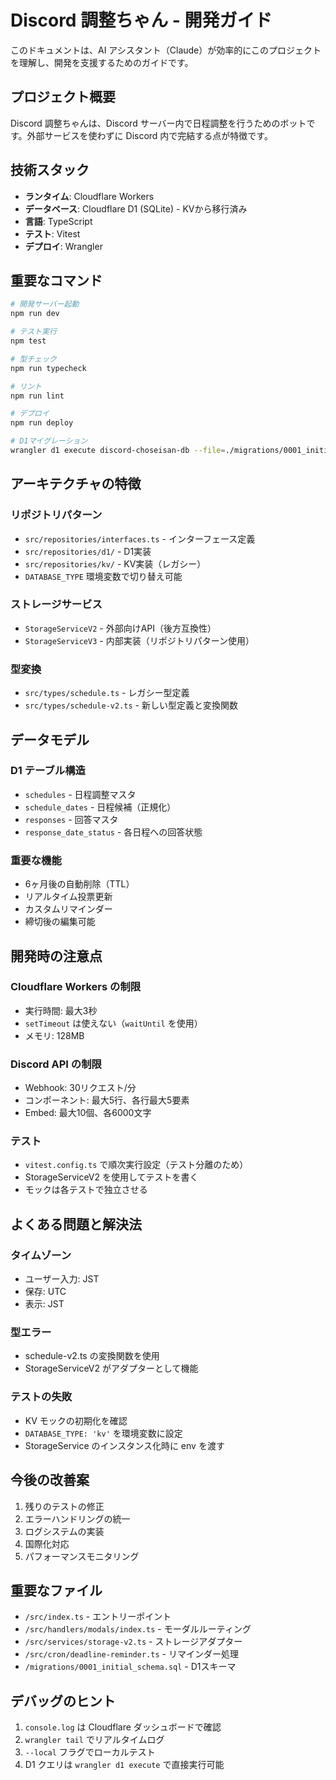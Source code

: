 # Discord 調整ちゃん - 開発ガイド

このドキュメントは、AI アシスタント（Claude）が効率的にこのプロジェクトを理解し、開発を支援するためのガイドです。

## プロジェクト概要

Discord 調整ちゃんは、Discord サーバー内で日程調整を行うためのボットです。外部サービスを使わずに Discord 内で完結する点が特徴です。

## 技術スタック

- **ランタイム**: Cloudflare Workers
- **データベース**: Cloudflare D1 (SQLite) - KVから移行済み
- **言語**: TypeScript
- **テスト**: Vitest
- **デプロイ**: Wrangler

## 重要なコマンド

```bash
# 開発サーバー起動
npm run dev

# テスト実行
npm test

# 型チェック
npm run typecheck

# リント
npm run lint

# デプロイ
npm run deploy

# D1マイグレーション
wrangler d1 execute discord-choseisan-db --file=./migrations/0001_initial_schema.sql
```

## アーキテクチャの特徴

### リポジトリパターン
- `src/repositories/interfaces.ts` - インターフェース定義
- `src/repositories/d1/` - D1実装
- `src/repositories/kv/` - KV実装（レガシー）
- `DATABASE_TYPE` 環境変数で切り替え可能

### ストレージサービス
- `StorageServiceV2` - 外部向けAPI（後方互換性）
- `StorageServiceV3` - 内部実装（リポジトリパターン使用）

### 型変換
- `src/types/schedule.ts` - レガシー型定義
- `src/types/schedule-v2.ts` - 新しい型定義と変換関数

## データモデル

### D1 テーブル構造
- `schedules` - 日程調整マスタ
- `schedule_dates` - 日程候補（正規化）
- `responses` - 回答マスタ
- `response_date_status` - 各日程への回答状態

### 重要な機能
- 6ヶ月後の自動削除（TTL）
- リアルタイム投票更新
- カスタムリマインダー
- 締切後の編集可能

## 開発時の注意点

### Cloudflare Workers の制限
- 実行時間: 最大3秒
- `setTimeout` は使えない（`waitUntil` を使用）
- メモリ: 128MB

### Discord API の制限
- Webhook: 30リクエスト/分
- コンポーネント: 最大5行、各行最大5要素
- Embed: 最大10個、各6000文字

### テスト
- `vitest.config.ts` で順次実行設定（テスト分離のため）
- StorageServiceV2 を使用してテストを書く
- モックは各テストで独立させる

## よくある問題と解決法

### タイムゾーン
- ユーザー入力: JST
- 保存: UTC
- 表示: JST

### 型エラー
- schedule-v2.ts の変換関数を使用
- StorageServiceV2 がアダプターとして機能

### テストの失敗
- KV モックの初期化を確認
- `DATABASE_TYPE: 'kv'` を環境変数に設定
- StorageService のインスタンス化時に env を渡す

## 今後の改善案

1. 残りのテストの修正
2. エラーハンドリングの統一
3. ログシステムの実装
4. 国際化対応
5. パフォーマンスモニタリング

## 重要なファイル

- `/src/index.ts` - エントリーポイント
- `/src/handlers/modals/index.ts` - モーダルルーティング
- `/src/services/storage-v2.ts` - ストレージアダプター
- `/src/cron/deadline-reminder.ts` - リマインダー処理
- `/migrations/0001_initial_schema.sql` - D1スキーマ

## デバッグのヒント

1. `console.log` は Cloudflare ダッシュボードで確認
2. `wrangler tail` でリアルタイムログ
3. `--local` フラグでローカルテスト
4. D1 クエリは `wrangler d1 execute` で直接実行可能